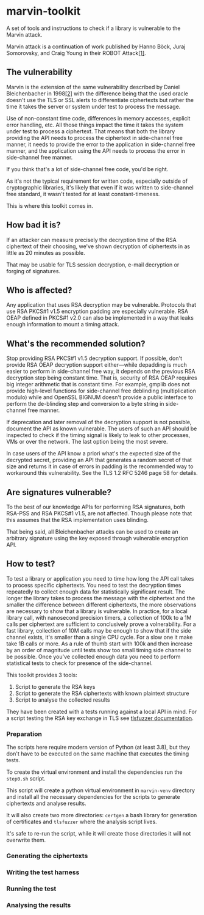 # marvin-toolkit
A set of tools and instructions to check if a library is vulnerable to the Marvin attack.

Marvin attack is a continuation of work published by Hanno Böck, Juraj
Somorovsky, and Craig Young in their ROBOT Attack[[1]](https://robotattack.org/).

## The vulnerability

Marvin is the extension of the same vulnerability described by Daniel
Bleichenbacher in 1998[[2]](https://link.springer.com/content/pdf/10.1007%2FBFb0055716.pdf)
with the difference being that the used oracle doesn't use the TLS or SSL
alerts to differentiate ciphertexts but rather the time it takes the server
or system under test to process the message.

Use of non-constant time code, differences in memory accesses, explicit error
handling, etc. All those things impact the time it takes the system under test
to process a ciphertext.
That means that both the library providing the API needs to process the
ciphertext in side-channel free manner, it needs to provide the error to the
application in side-channel free manner, and the application using the API
needs to process the error in side-channel free manner.

If you think that's a lot of side-channel free code, you'd be right.

As it's not the typical requirement for written code, especially outside of
cryptographic libraries, it's likely that even if it was written to
side-channel free standard, it wasn't tested for at least constant-timeness.

This is where this toolkit comes in.

## How bad it is?

If an attacker can measure precisely the decryption time of the RSA ciphertext
of their choosing, we've shown decryption of ciphertexts in as little as 20
minutes as possible.

That may be usable for TLS session decryption, e-mail decryption or
forging of signatures.

## Who is affected?

Any application that uses RSA decryption may be vulnerable.
Protocols that use RSA PKCS#1 v1.5 encryption padding are especially
vulnerable.
RSA OEAP defined in PKCS#1 v2.0 can also be implemented in a way that
leaks enough information to mount a timing attack.

## What's the recommended solution?

Stop providing RSA PKCS#1 v1.5 decryption support. If possible, don't
provide RSA OEAP decryption support either—while depadding is much easier
to perform in side-channel free way, it depends on the previous RSA
decryption step being constant time.
That is, security of RSA OEAP requires big integer arithmetic that is
constant time.
For example, gmplib does not provide high-level functions for side-channel
free deblinding (multiplication modulo) while and OpenSSL BIGNUM doesn't
provide a public interface to perform the de-blinding step and conversion to
a byte string in side-channel free manner.

If deprecation and later removal of the decryption support is not possible,
document the API as known vulnerable.
The users of such an API should be inspected to check if the timing signal
is likely to leak to other processes, VMs or over the network.
The last option being the most severe.

In case users of the API know a priori what's the expected size of the
decrypted secret, providing an API that generates a random secret of that size
and returns it in case of errors in padding is the recommended way to
workaround this vulnerability. See the TLS 1.2 RFC 5246 page 58 for details.

## Are signatures vulnerable?

To the best of our knowledge APIs for performing RSA signatures,
both RSA-PSS and RSA PKCS#1 v1.5, are not affected.
Though please note that this assumes that the RSA implementation uses blinding.

That being said, all Bleichenbacher attacks can be used to create an arbitrary
signature using the key exposed through vulnerable encryption API.

## How to test?

To test a library or application you need to time how long the API call takes
to process specific ciphertexts.
You need to test the decryption times repeatedly to collect enough data
for statistically significant result.
The longer the library takes to process the message with the ciphertext
and the smaller the difference between different ciphertexts, the
more observations are necessary to show that a library is vulnerable.
In practice, for a local library call, with nanosecond precision timers,
a collection of 100k to a 1M calls per ciphertext are sufficient to
conclusively prove a volnerability.
For a fast library, collection of 10M calls may be enough to show that
if the side channel exists, it's smaller than a single CPU cycle.
For a slow one it make take 1B calls or more.
As a rule of thumb start with 100k and then increase by an order of magnitude
until tests show too small timing side channel to be possible.
Once you've collected enough data you need to perform statistical tests
to check for presence of the side-channel.

This toolkit provides 3 tools:

1. Script to generate the RSA keys
2. Script to generate the RSA ciphertexts with known plaintext structure
3. Script to analyse the collected results

They have been created with a tests running against a local API in mind.
For a script testing the RSA key exchange in TLS see
[tlsfuzzer documentation](https://tlsfuzzer.readthedocs.io/en/latest/timing-analysis.html).

### Preparation

The scripts here require modern version of Python (at least 3.8), but they
don't have to be executed on the same machine that executes the timing tests.

To create the virtual environment and install the dependencies run the
`step0.sh` script.

This script will create a python virtual environment in `marvin-venv`
directory and install all the necessary dependencies for the scripts
to generate ciphertexts and analyse results.

It will also create two more directories: `certgen` a bash library for
generation of certificates and `tlsfuzzer` where the analysis script lives.

It's safe to re-run the script, while it will create those directories it
will not overwrite them.

### Generating the ciphertexts

<!-- what kind of ciphertexts to generate, which ones are useful for
detecting vulnerability and which ones are good for looking for where
the issues is comming from -->

### Writing the test harness

<!-- execute in tuples, in random order, write results to a csv with
samples in columns -->

### Running the test

<!-- suggest following tlsfuzzer setup for the machine if the necessary
sample size is large -->

### Analysing the results

<!-- provide examples of clearly exploitable implementations and
vulnerable implementations, explain what to look for -->
